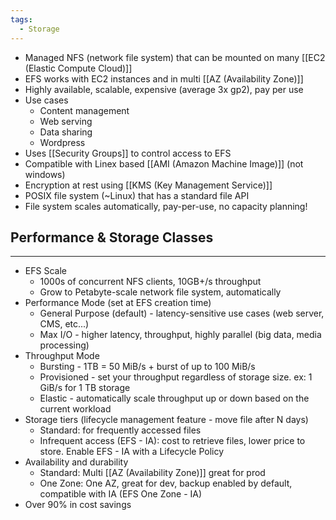 ```yaml
---
tags:
  - Storage
---
```

- Managed NFS (network file system) that can be mounted on many [[EC2 (Elastic Compute Cloud)]]
- EFS works with EC2 instances and in multi [[AZ (Availability Zone)]]
- Highly available, scalable, expensive (average 3x gp2), pay per use
- Use cases
	- Content management
	- Web serving
	- Data sharing
	- Wordpress
- Uses [[Security Groups]] to control access to EFS
- Compatible with Linex based [[AMI (Amazon Machine Image)]] (not windows)
- Encryption at rest using [[KMS (Key Management Service)]]
- POSIX file system (~Linux) that has a standard file API
- File system scales automatically, pay-per-use, no capacity planning!

## Performance & Storage Classes
---
- EFS Scale
	- 1000s of concurrent NFS clients, 10GB+/s throughput
	- Grow to Petabyte-scale network file system, automatically
- Performance Mode (set at EFS creation time)
	- General Purpose (default) - latency-sensitive use cases (web server, CMS, etc...)
	- Max I/O - higher latency, throughput, highly parallel (big data, media processing)
- Throughput Mode
	- Bursting - 1TB = 50 MiB/s + burst of up to 100 MiB/s
	- Provisioned - set your throughput regardless of storage size. ex: 1 GiB/s for 1 TB storage
	- Elastic - automatically scale throughput up or down based on the current workload
- Storage tiers (lifecycle management feature - move file after N days)
	- Standard: for frequently accessed files
	- Infrequent access (EFS - IA): cost to retrieve files, lower price to store. Enable EFS - IA with a Lifecycle Policy
- Availability and durability
	- Standard: Multi [[AZ (Availability Zone)]] great for prod
	- One Zone: One AZ, great for dev, backup enabled by default, compatible with IA (EFS One Zone - IA)
- Over 90% in cost savings